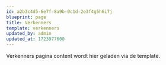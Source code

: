 ```yaml
---
id: a2b3c4d5-6e7f-8a9b-0c1d-2e3f4g5h6i7j
blueprint: page
title: Verkenners
template: verkenners
updated_by: admin
updated_at: 1723977600
---
```


Verkenners pagina content wordt hier geladen via de template.
